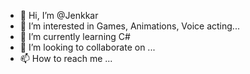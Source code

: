 - 👋 Hi, I’m @Jenkkar
- 👀 I’m interested in Games, Animations, Voice acting...
- 🌱 I’m currently learning C#   
- 💞️ I’m looking to collaborate on ...
- 📫 How to reach me ...

<!---
Jenkkar/Jenkkar is a ✨ special ✨ repository because its `README.md` (this file) appears on your GitHub profile.
You can click the Preview link to take a look at your changes.
--->
